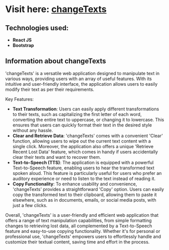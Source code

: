 # Visit here: [changeTexts](https://change-text-indol.vercel.app/)

## Technologies used:
  * __React JS__
  * __Bootstrap__

## Information about __changeTexts__   
'changeTexts' is a versatile web application designed to manipulate text in various ways, providing users with an array of useful features. With its intuitive and user-friendly interface, the application allows users to easily modify their text as per their requirements.

Key Features:
  * __Text Transformation__: Users can easily apply different transformations to their texts, such as capitalizing the first letter of each word, converting the entire text to uppercase, or changing it to lowercase. This ensures that users can quickly format their text in the desired style without any hassle.
  * __Clear and Retrieve Data__: 'changeTexts' comes with a convenient 'Clear' function, allowing users to wipe out the current text content with a single click. Moreover, the application also offers a unique 'Retrieve Recent Lost Data' feature, which comes in handy if users accidentally clear their texts and want to recover them.
  * __Text-to-Speech (TTS)__: The application is equipped with a powerful Text-to-Speech feature, enabling users to hear the transformed text spoken aloud. This feature is particularly useful for users who prefer an auditory experience or need to listen to the text instead of reading it.
  * __Copy Functionality__: To enhance usability and convenience, 'changeTexts' provides a straightforward 'Copy' option. Users can easily copy the transformed text to their clipboard, allowing them to paste it elsewhere, such as in documents, emails, or social media posts, with just a few clicks.

Overall, 'changeTexts' is a user-friendly and efficient web application that offers a range of text manipulation capabilities, from simple formatting changes to retrieving lost data, all complemented by a Text-to-Speech feature and easy-to-use copying functionality. Whether it's for personal or professional use, 'changeTexts' empowers users to effortlessly handle and customize their textual content, saving time and effort in the process.
